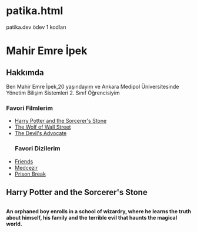 # patika.html
patika.dev ödev 1 kodları

<!DOCTYPE html>
<html lang="en">
<head>
    <meta charset="UTF-8">
    <meta http-equiv="X-UA-Compatible" content="IE=edge">
    <meta name="viewport" content="width=device-width, initial-scale=1.0">
    <title>index.html</title>
</head>
<body>
    <H1>Mahir Emre İpek</H1>
    <!-- yukarıdaki satırda h1 ile  ana başlık oluşturduk -->
    <h2>Hakkımda</h2>
    <!-- yukarıdaki satırda h2 ile alt başlık oluşturduk -->
    <P>Ben Mahir Emre İpek,20 yaşındayım ve Ankara Medipol Üniversitesinde Yönetim Bilişim Sistemleri 2. Sınıf Öğrencisiyim</P>
    <!-- yukarıdaki satırda <p> </p> kullanarak kendimizden bahsettik -->

<h3>Favori Filmlerim </h3>
<ul>
    <li>
        <a href="https://www.imdb.com/title/tt0241527/" target="_blank">
            Harry Potter and the Sorcerer's Stone
        </a>
    </li>
    <li>
        <a href="https://www.imdb.com/title/tt0993846/" target="_blank">
            The Wolf of Wall Street
        </a>
    </li>
    <li>
        <a href="https://www.imdb.com/title/tt0118971/" target="_blank">
            The Devil's Advocate
        </a>
    </li>
<h3>Favori Dizilerim</h3>
<li>
    <a href="https://www.imdb.com/title/tt0108778/" target="_blank">
        Friends
    </a>
</li>
<li>
    <a href="https://www.imdb.com/title/tt3150586/" target="_blank">
        Medcezir
    </a>
</li>
<li>
    <a href="https://www.imdb.com/title/tt0455275/" target="_blank">
        Prison Break
    </a>
</li>
</ul>
<h2>Harry Potter and the Sorcerer's Stone</h2>
<img src="fotoğraf/Harry_Potter_and_the_Sorcerer's_Stone_(film,_2001).jpg" alt="">
<p><strong>An orphaned boy enrolls in a school of wizardry, where he learns the truth about himself, his family and the terrible evil that haunts the magical world.</strong>
</p>
   
</body>
</html>
